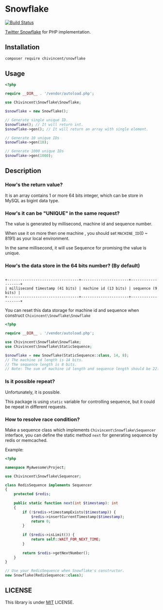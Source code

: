 # Snowflake
[![Build Status](https://travis-ci.org/ChiVincent/snowflake.svg?branch=master)](https://travis-ci.org/ChiVincent/snowflake)

[Twitter Snowflake](https://github.com/twitter/snowflake) for PHP implementation.

## Installation

```bash
composer require chivincent/snowflake
```

## Usage

```php
<?php

require __DIR__ . '/vendor/autoload.php';

use Chivincent\Snowflake\Snowflake;

$snowflake = new Snowflake();

// Generate single unique ID.
$snowflake(); // It will return int.
$snowflake->gen(); // It will return an array with single element.

// Generate 10 unique IDs
$snowflake->gen(10);

// Generate 1000 unique IDs
$snowflake->gen(1000);
```

## Description

### How's the return value?

It is an array contains 1 or more 64 bits integer, which can be store in MySQL as bigint data type.

### How's it can be "UNIQUE" in the same request?

The value is generated by millisecond, machine id and sequence number. 

When use it on more then one machine , you should set `MACHINE_ID`(0 ~ 8191) as your local environment.

In the same millisecond, it will use Sequence for promising the value is unique.

### How's the data store in the 64 bits number? (By default)

```text

+---------------------------------+----------------------+-------------------+
| millisecond timestamp (41 bits) | machine id (13 bits) | sequence (9 bits) |
+---------------------------------+----------------------+-------------------+

```

You can reset this data storage for machine id and sequence when construct `Chivincent\Snowflake\Snowflake`

```php
<?php

require __DIR__ . '/vendor/autoload.php';

use Chivincent\Snowflake\Snowflake;
use Chivincent\Snowflake\StaticSequence;

$snowflake = new Snowflake(StaticSequence::class, 14, 8);
// The machine id length is 14 bits.
// The sequence length is 8 bits.
// Note: The sum of machine id length and sequence length should be 22. 

```

### Is it possible repeat?

Unfortunately, it is possible. 

This package is using `static` variable for controlling sequence, but it could be repeat in different requests.

### How to resolve race condition?

Make a sequence class which implements `Chivincent\Snowflake\Sequencer` interface, you can define the static method `next` for generating sequence by redis or memcached.

Example: 

```php
<?php

namespace MyAwesome\Project;

use Chivincent\Snowflake\Sequencer;

class RedisSequence implements Sequencer
{
    protected $redis;
    
    public static function next(int $timestamp): int
    {
        if (!$redis->timestampExists($timestamp)) {
            $redis->insertCurrentTimestamp($timestamp);
            return 0;
        }
        
        if ($redis->isLimit()) {
            return self::WAIT_FOR_NEXT_TIME;
        }
        
        return $redis->getNextNumber();        
    }
}

// Use your RedisSequence when Snowflake's constructor.
new Snowflake(RedisSequence::class);
```

## LICENSE

This library is under [MIT](https://opensource.org/licenses/MIT) LICENSE.
